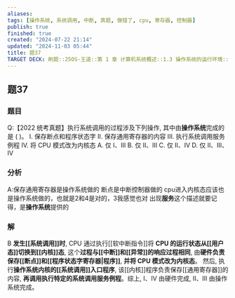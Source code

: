 ```yaml
---
aliases: 
tags: [操作系统, 系统调用, 中断, 真题, 做错了, cpu, 寄存器, 控制器]
publish: true
finished: true
created: "2024-07-22 21:14"
updated: "2024-11-03 05:44"
title: 题37
TARGET DECK: 刷题::25OS-王道::第 1 章 计算机系统概述::1.3 操作系统的运行环境::题37
---
```

## 题37
### 题目
Q:【2022 统考真题】执行系统调用的过程涉及下列操作, 其中由**操作系统**完成的是 ( )。
I. 保存断点和程序状态字 
II. 保存通用寄存器的内容
III. 执行系统调用服务例程 
IV. 将 CPU 模式改为内核态
A. 仅 I、III 
B. 仅 II、III 
C. 仅 II、IV 
D. 仅 II、III、IV
### 分析
A:保存通用寄存器是操作系统做的
断点是中断控制器做的
cpu进入内核态应该也是操作系统做的，也就是2和4是对的，3我感觉也对
出现**服务**这个描述就要记得，是**操作系统**提供的
### 解
B
**发生[[系统调用]]时**, CPU 通过执行[[软中断指令]]将 **CPU 的运行状态从[[用户态]]切换到[[内核]]态**, 这个**过程与[[中断]]和[[异常]]的响应过程相同**, 由**硬件负责保存[[断点]]和[[程序状态字寄存器|程序]]**, **并将 CPU 模式改为内核态**。
然后, 执行**操作系统内核的[[系统调用]]入口程序**, 该[[内核]]程序负责保存[[通用寄存器]]的内容, **再调用执行特定的系统调用服务例程**。综上, I、IV 由硬件完成, II、III 由操作系统完成。
<!--ID: 1724147519730-->

